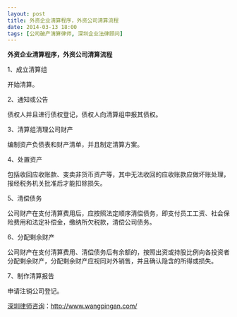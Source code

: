 ```yaml
---
layout: post
title: 外资企业清算程序，外资公司清算流程
date: 2014-03-13 18:00
tags: [公司破产清算律师, 深圳企业法律顾问]
---
```

<strong>外资企业清算程序，外资公司清算流程</strong>

1、成立清算组

开始清算。

2、通知或公告

债权人并且进行债权登记，债权人向清算组申报其债权。

3、清算组清理公司财产

编制资产负债表和财产清单，并且制定清算方案。

4、处置资产

包括收回应收账款、变卖非货币资产等，其中无法收回的应收账款应做坏账处理，报经税务机关批准后才能扣除损失。

5、清偿债务

公司财产在支付清算费用后，应按照法定顺序清偿债务，即支付员工工资、社会保险费用和法定补偿金，缴纳所欠税款，清偿公司债务。

6、分配剩余财产

公司财产在支付清算费用、清偿债务后有余额的，按照出资或持股比例向各投资者分配剩余财产，分配剩余财产应视同对外销售，并且确认隐含的所得或损失。

7、制作清算报告

申请注销公司登记。

<a href="http://www.wangpingan.com/">深圳律师咨询</a>：<a href="http://www.wangpingan.com/">http://www.wangpingan.com/</a>

